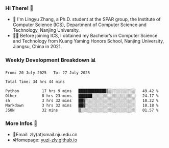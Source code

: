 ### Hi There! 👋 
- 🐳 I'm Lingyu Zhang, a Ph.D. student at the SPAR group, the Institute of Computer Science (ICS), Department of Computer Science and Technology, Nanjing University.
- 🧑‍🎓 Before joining ICS, I obtained my Bachelor’s in Computer Science and Technology from Kuang Yaming Honors School, Nanjing University, Jiangsu, China in 2021.

### Weekly Development Breakdown :bar_chart:

<!--START_SECTION:waka-->

```txt
From: 20 July 2025 - To: 27 July 2025

Total Time: 34 hrs 44 mins

Python          17 hrs 9 mins   ████████████▒░░░░░░░░░░░░   49.42 %
Other           8 hrs 23 mins   ██████░░░░░░░░░░░░░░░░░░░   24.17 %
sh              3 hrs 32 mins   ██▓░░░░░░░░░░░░░░░░░░░░░░   10.22 %
Markdown        3 hrs 32 mins   ██▓░░░░░░░░░░░░░░░░░░░░░░   10.18 %
JSON            32 mins         ▒░░░░░░░░░░░░░░░░░░░░░░░░   01.57 %
```

<!--END_SECTION:waka-->

<!--
### Github Contributions :octocat:

![](https://raw.githubusercontent.com/yuzi-zly/yuzi-zly/output/github-contribution-grid-snake.svg)              
-->

### More Infos 📖

- 📧Email: zly(at)smail.nju.edu.cn
- 🌀Homepage: [yuzi-zly.github.io](https://yuzi-zly.github.io/)
